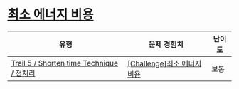 # [최소 에너지 비용](https://www.codetree.ai/trails/complete/curated-cards/challenge-minimum-energy-cost)

|유형|문제 경험치|난이도|
|---|---|---|
|[Trail 5 / Shorten time Technique / 전처리](https://www.codetree.ai/trail-info/intermediate-mid/)|[[Challenge]최소 에너지 비용](https://www.codetree.ai/trails/complete/curated-cards/challenge-minimum-energy-cost/)|보통|

